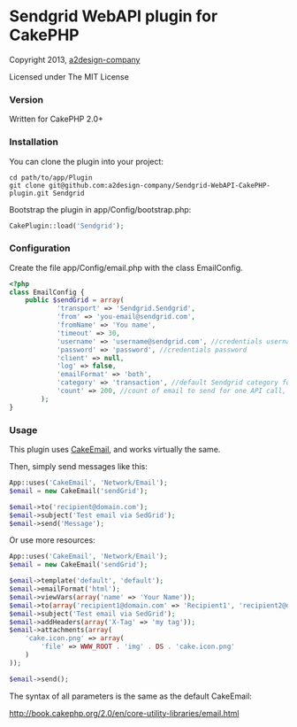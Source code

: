 # Sendgrid WebAPI plugin for CakePHP

Copyright 2013, [a2design-company](http://a2design.biz)

Licensed under The MIT License

### Version

Written for CakePHP 2.0+

### Installation

You can clone the plugin into your project:

```
cd path/to/app/Plugin
git clone git@github.com:a2design-company/Sendgrid-WebAPI-CakePHP-plugin.git Sendgrid
```

Bootstrap the plugin in app/Config/bootstrap.php:

```php
CakePlugin::load('Sendgrid');
```

### Configuration

Create the file app/Config/email.php with the class EmailConfig.

```php
<?php
class EmailConfig {
	public $sendGrid = array(
            'transport' => 'Sendgrid.Sendgrid',
            'from' => 'you-email@sendgrid.com',
            'fromName' => 'You name',
            'timeout' => 30,
            'username' => 'username@sendgrid.com', //credentials username
            'password' => 'password', //credentials password
            'client' => null,
            'log' => false,
            'emailFormat' => 'both',
            'category' => 'transaction', //default Sendgrid category for email
            'count' => 200, //count of email to send for one API call, max 500, default 500
        );
}
```

### Usage

This plugin uses [CakeEmail](http://book.cakephp.org/2.0/en/core-utility-libraries/email.html), and works virtually the same.

Then, simply send messages like this:

```php
App::uses('CakeEmail', 'Network/Email');
$email = new CakeEmail('sendGrid');

$email->to('recipient@domain.com');
$email->subject('Test email via SedGrid');
$email->send('Message');
```

Or use more resources:

```php
App::uses('CakeEmail', 'Network/Email');
$email = new CakeEmail('sendGrid');

$email->template('default', 'default');
$email->emailFormat('html');
$email->viewVars(array('name' => 'Your Name'));
$email->to(array('recipient1@domain.com' => 'Recipient1', 'recipient2@domain.com' => 'Recipient2'));
$email->subject('Test email via SedGrid');
$email->addHeaders(array('X-Tag' => 'my tag'));
$email->attachments(array(
    'cake.icon.png' => array(
        'file' => WWW_ROOT . 'img' . DS . 'cake.icon.png'
	)
));

$email->send();
```


The syntax of all parameters is the same as the default CakeEmail:

http://book.cakephp.org/2.0/en/core-utility-libraries/email.html